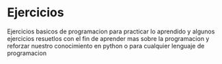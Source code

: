 # Ejercicios

Ejercicios basicos de programacion para practicar lo aprendido
y algunos ejercicios resuetlos con el fin de aprender mas sobre 
la programacion y reforzar nuestro conocimiento en python o para cualquier 
lenguaje de programacion
